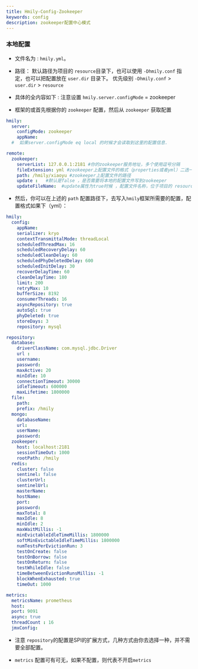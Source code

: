 ```yaml
---
title: Hmily-Config-Zookeeper
keywords: config
description: zookeeper配置中心模式
---
```


### 本地配置

 * 文件名为 : `hmily.yml`。
 
 * 路径： 默认路径为项目的 `resource`目录下，也可以使用 `-Dhmily.conf` 指定，也可以把配置放在 `user.dir` 目录下。
         优先级别 `-Dhmily.conf` > `user.dir` > `resource`
         
 * 具体的全内容如下 : 注意设置 `hmily.server.configMode` = zookeeper  
 
 * 框架的或首先根据你的 `zookeeper` 配置，然后从 `zookeeper` 获取配置   

```yaml
hmily:
  server:
    configMode: zookeeper
    appName: 
  #  如果server.configMode eq local 的时候才会读取到这里的配置信息.

remote:
  zookeeper:
    serverList: 127.0.0.1:2181 #你的zookeeper服务地址，多个使用逗号分隔
    fileExtension: yml #zookeeper上配置文件的格式（properties或者yml）二选一
    path: /hmily/xiaoyu #zookeeper上配置文件的路径
    update :   #默认是false ，是否需要将本地的配置文件写到zookeeper
    updateFileName:  #update属性为true时候 ，配置文件名称，位于项目的 resource文件夹下的yaml格式
```

* 然后，你可以在上述的 `path` 配置路径下，去写入`hmily`框架所需要的配置，配置格式如果下（yml）：
```yaml
hmily:
  config:
    appName: 
    serializer: kryo
    contextTransmittalMode: threadLocal
    scheduledThreadMax: 16
    scheduledRecoveryDelay: 60
    scheduledCleanDelay: 60
    scheduledPhyDeletedDelay: 600
    scheduledInitDelay: 30
    recoverDelayTime: 60
    cleanDelayTime: 180
    limit: 200
    retryMax: 10
    bufferSize: 8192
    consumerThreads: 16
    asyncRepository: true
    autoSql: true
    phyDeleted: true
    storeDays: 3
    repository: mysql

repository:
  database:
    driverClassName: com.mysql.jdbc.Driver
    url :
    username:
    password:
    maxActive: 20
    minIdle: 10
    connectionTimeout: 30000
    idleTimeout: 600000
    maxLifetime: 1800000
  file:
    path:
    prefix: /hmily
  mongo:
    databaseName:
    url:
    userName:
    password:
  zookeeper:
    host: localhost:2181
    sessionTimeOut: 1000
    rootPath: /hmily
  redis:
    cluster: false
    sentinel: false
    clusterUrl:
    sentinelUrl:
    masterName:
    hostName:
    port:
    password:
    maxTotal: 8
    maxIdle: 8
    minIdle: 2
    maxWaitMillis: -1
    minEvictableIdleTimeMillis: 1800000
    softMinEvictableIdleTimeMillis: 1800000
    numTestsPerEvictionRun: 3
    testOnCreate: false
    testOnBorrow: false
    testOnReturn: false
    testWhileIdle: false
    timeBetweenEvictionRunsMillis: -1
    blockWhenExhausted: true
    timeOut: 1000

metrics:
  metricsName: prometheus
  host:
  port: 9091
  async: true
  threadCount : 16
  jmxConfig:
```

* 注意 `repository`的配置是SPI的扩展方式，几种方式由你去选择一种，并不需要全部配置。

* `metrics` 配置可有可无，如果不配置，则代表不开启`metrics`

 